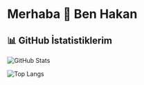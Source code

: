 # Merhaba 👋 Ben Hakan

## 📊 GitHub İstatistiklerim

![GitHub Stats](https://github-readme-stats.vercel.app/api?username=hqkqn32&show_icons=true&theme=tokyonight)

![Top Langs](https://github-readme-stats.vercel.app/api/top-langs/?username=hqkqn32&layout=compact&theme=tokyonight)

